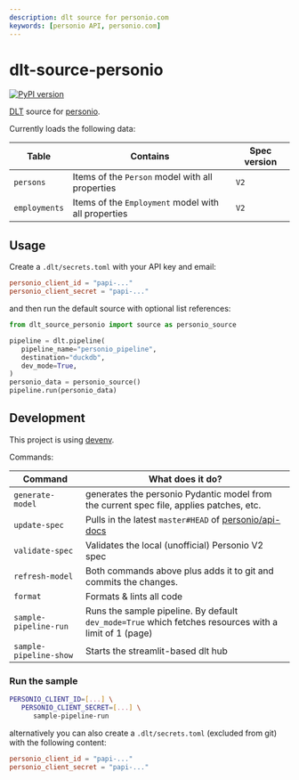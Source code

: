 ```yaml
---
description: dlt source for personio.com
keywords: [personio API, personio.com]
---
```


# dlt-source-personio

[![PyPI version](https://img.shields.io/pypi/v/dlt-source-personio)](https://pypi.org/project/dlt-source-personio/)

[DLT](https://dlthub.com/) source for [personio](https://www.personio.com/).

Currently loads the following data:

| Table | Contains | Spec version |
| -- | -- | -- |
| `persons` | Items of the `Person` model with all properties | `V2` |
| `employments` | Items of the `Employment` model with all properties | `V2` |

## Usage

Create a `.dlt/secrets.toml` with your API key and email:

```toml
personio_client_id = "papi-..."
personio_client_secret = "papi-..."
```

and then run the default source with optional list references:

```py
from dlt_source_personio import source as personio_source

pipeline = dlt.pipeline(
   pipeline_name="personio_pipeline",
   destination="duckdb",
   dev_mode=True,
)
personio_data = personio_source()
pipeline.run(personio_data)
```

## Development

This project is using [devenv](https://devenv.sh/).

Commands:

| Command | What does it do? |
| -- | -- |
| `generate-model` | generates the personio Pydantic model from the current spec file, applies patches, etc. |
| `update-spec` | Pulls in the latest `master#HEAD` of [personio/api-docs](https://github.com/personio/api-docs) |
| `validate-spec` | Validates the local (unofficial) Personio V2 spec |
| `refresh-model` | Both commands above plus adds it to git and commits the changes. |
| `format` | Formats & lints all code |
| `sample-pipeline-run` | Runs the sample pipeline. By default `dev_mode=True` which fetches resources with a limit of 1 (page) |
| `sample-pipeline-show` | Starts the streamlit-based dlt hub |

### Run the sample

```sh
PERSONIO_CLIENT_ID=[...] \
   PERSONIO_CLIENT_SECRET=[...] \
      sample-pipeline-run
```

alternatively you can also create a `.dlt/secrets.toml`
(excluded from git) with the following content:

```toml
personio_client_id = "papi-..."
personio_client_secret = "papi-..."
```
